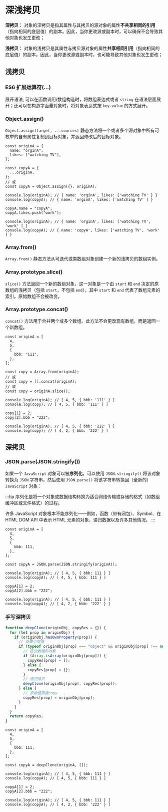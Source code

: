 # 深浅拷贝

**深拷贝：** 对象的深拷贝是指其属性与其拷贝的源对象的属性**不共享相同的引用**（指向相同的底层值）的副本。因此，当你更改源或副本时，可以确保不会导致其他对象也发生更改；

**浅拷贝：** 对象的浅拷贝是其属性与拷贝源对象的属性**共享相同引用**（指向相同的底层值）的副本。因此，当你更改源或副本时，也可能导致其他对象也发生更改；

## 浅拷贝

### ES6 扩展运算符(...)

展开语法, 可以在函数调用/数组构造时，将数组表达式或者 `string` 在语法层面展开；还可以在构造字面量对象时，将对象表达式按 `key-value` 的方式展开。

### Object.assign()

`Object.assign(target, ...sources)` 静态方法将一个或者多个源对象中所有可枚举的自有属性复制到目标对象，并返回修改后的目标对象。

```js{6-10}
const originA = {
  name: "orginA",
  likes: ["watching TV"],
};

const copyA = {
  ...originA,
};
// 或
const copyA = Object.assign({}, originA);

console.log(originA); // { name: 'orginA', likes: ['watching TV' ] }
console.log(copyA); // { name: 'orginA', likes: ['watching TV' ] }

copyA.name = "copyA";
copyA.likes.push("work");

console.log(originA); // { name: 'orginA', likes: ['watching TV', 'work' ] }
console.log(copyA); // { name: 'copyA', likes: ['watching TV', 'work' ] }
```

### Array.from()

`Array.from()` 静态方法从可迭代或类数组对象创建一个新的浅拷贝的数组实例。

### Array.prototype.slice()

`slice()` 方法返回一个新的数组对象，这一对象是一个由 `start` 和 `end` 决定的原数组的浅拷贝（包括 `start`，不包括 `end`），其中 `start` 和 `end` 代表了数组元素的索引。原始数组不会被改变。

### Array.prototype.concat()

`concat()` 方法用于合并两个或多个数组。此方法不会更改现有数组，而是返回一个新数组。

```js{9-13}
const originA = [
  4,
  5,
  {
    bbb: "111",
  },
];

const copy = Array.from(originA);
// 或
const copy = [].concat(originA);
// 或
const copy = originA.slice();

console.log(originA); // [ 4, 5, { bbb: '111' } ]
console.log(copy); // [ 4, 5, { bbb: '111' } ]

copy[1] = 2;
copy[2].bbb = "222";

console.log(originA); // [ 4, 5, { bbb: '222' } ]
console.log(copy); // [ 4, 2, { bbb: '222' } ]
```

## 深拷贝

### JSON.parse(JSON.stringify())

如果一个 `JavaScript` 对象可以被**序列化**，可以使用 `JSON.stringify()` 将该对象转换为 `JSON` 字符串，然后使用 `JSON.parse()` 将该字符串转换回（全新的）`JavaScript` 对象：

:::tip
序列化是将一个对象或数据结构转换为适合网络传输或存储的格式（如数组缓冲区或文件格式）的过程。

许多 JavaScript 对象根本不能序列化——例如，函数（带有闭包）、Symbol、在 HTML DOM API 中表示 HTML 元素的对象、递归数据以及许多其他情况。
:::

```js{9}
const originA = [
  4,
  5,
  {
    bbb: 111,
  },
];

const copyA = JSON.parse(JSON.stringify(originA));

console.log(originA); // [ 4, 5, { bbb: 111 } ]
console.log(copyA); // [ 4, 5, { bbb: 111 } ]

copyA[1] = 2;
copyA[2].bbb = "222";

console.log(originA); // [ 4, 5, { bbb: 111 } ]
console.log(copyA); // [ 4, 2, { bbb: '222' } ]
```

### 手写深拷贝

```js
function deepClone(originObj, copyRes = {}) {
  for (let prop in originObj) {
    if (originObj.hasOwnProperty(prop)) {
      // 处理引用值
      if (typeof originObj[prop] === "object" && originObj[prop] !== null) {
        // 区分数组和对象
        if (Array.isArray(originObj[prop])) {
          copyRes[prop] = [];
        } else {
          copyRes[prop] = {};
        }
        // 递归拷贝
        deepClone(originObj[prop], copyRes[prop]);
      } else {
        // 原始值直接copy
        copyRes[prop] = originObj[prop];
      }
    }
  }
  return copyRes;
}
```

```js{9}
const originA = [
  4,
  5,
  {
    bbb: 111,
  },
];

const copyA = deepClone(originA, []);

console.log(originA); // [ 4, 5, { bbb: 111 } ]
console.log(copyA); // [ 4, 5, { bbb: 111 } ]

copyA[1] = 2;
copyA[2].bbb = "222";

console.log(originA); // [ 4, 5, { bbb: 111 } ]
console.log(copyA); // [ 4, 2, { bbb: '222' } ]
```
